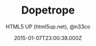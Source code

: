 ---
layout: JamstackTheme
title: Dopetrope
github: https://github.com/CloudCannon/DopeTrope-Jekyll-Theme
demo: https://html5up.net/dopetrope
author: HTML5 UP (html5up.net), @n33co
ssg: Jekyll
date: 2015-01-07T23:00:38.000Z
description: DopeTrope Jekyll Theme
stale: true
disabled: true
disabled_reason: error checking demo url
---